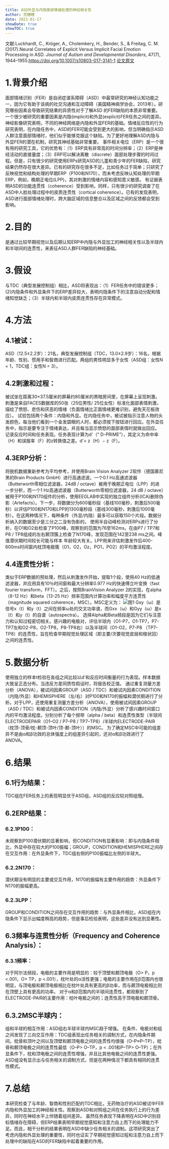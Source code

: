 ```yaml
---
title: ASD外显与内隐面部情绪处理的神经相关性
author: 范穗穗
date: 2021-01-17
showDate: true
showTOC: true
---
```

文献:Luckhardt, C.,  Kröger, A., Cholemkery, H., Bender, S., & Freitag, C. M. (2017).Neural Correlates of Explicit Versus Implicit Facial Emotion Processing in ASD. *Journal of Autism and Developmental Disorders*, 47(7), 1944–1955.https://doi.org/10.1007/s10803-017-3141-1
[论文原文](../Source_Files/2021-01-17-FSS2.pdf)
# 1.背景介绍
面部情绪识别（FER）是自闭症谱系障碍（ASD）中最常研究的神经认知功能之一，因为它有助于该病的社交沟通和互动障碍（美国精神病学协会，2013年）。研究哪些因素会导致研究结果的异质性对于了解ASD 的FER缺陷的本质非常重要。一个很少被研究的重要因素是内隐(implicit)和外显(explicit)FER任务之间的差异。神经影像研究表明，不同的神经网络是内隐和外显FER的基础。情绪反应性的行为研究表明，在内隐任务中，ASD的FER可能会受到更大的影响，但当明确指示ASD人群注意面部情绪时，他们似乎能够克服这个缺陷。为了更好地理解ASD内隐与外显FER的潜在机制，研究其神经基础非常重要。
事件相关电位（ERP）是一个很有用的研究工具，它的优势有：（1）ERP具有非常高的时间分辨率；（2）ERP是神经活动的直接量度；（3）ERP可以解决离散（discrete）面部处理步骤的时间过程。但是，只有很少的研究使用ERPs研究ASD的儿童和青少年的FER缺陷，研究结果仍然存在很大差异。已有的研究存在很多不足，比如任务过于简单；只研究了反映视觉和结构处理的早期ERP（P100和N170），而未考虑反映认知处理的早期ERP，例如，晚期正电位(LPP)，其对刺激的情绪内容和感知意义敏感。
有证据表明ASD的功能连贯性（coherence）受到影响，同样，只有很少的研究调查了在ASD中人脸处理过程中的皮质连贯性（cortical coherence）。已有的发现表明，ASD进行面部情绪处理时，跨大脑区域的信息整合以及区域之间的反馈都会受到影响。
# 2.目的
是通过比较早期视觉以及后期认知ERP中内隐与外显加工的神经相关性以及半球内和半球间的连贯性，来表征ASD人群FER缺陷的神经基础。
# 3.假设
与TDC（典型发展控制组）相比，ASD将表现出：（1）FER任务中的错误更多；(2)内隐条件和外显条件下的ERP差异较大，表明内隐条件下的注意自动分配和情绪知觉缺乏；（3）半球内和半球内皮质连贯性存在异常模式。
# 4.方法
## 4.1被试：
ASD（12.5±2.2岁）：21名，典型发展控制组（TDC，13.0±2.9岁）：16名，根据年龄、性别、惯用手和智商进行匹配。两组的男性明显多于女性（ASD组：女性N = 1，TDC组：女性N = 3）。
## 4.2刺激和过程：
被试坐在距离30×37.5厘米的屏幕约80厘米的黑暗房间里，在屏幕上呈现刺激。刺激是来自FACES数据库的50张（25位男性/ 25位女性）标准化面部表情刺激，描绘了愤怒、悲伤和厌恶的情绪（负面情绪比正面情绪更难识别，避免天花板效应）。
试验包括两个条件：内隐和外显。在内隐任务中，被试被指示注意人物的头发颜色，每当他们看到一个金发碧眼的人时，都必须按下按钮进行回应。在外显任务中，指示是要专注于情绪表达，并且每当显示愤怒的面部表情时就做出回应。
记录反应时间和任务表现。任务表现计算为d'（“ D-PRIME”），其定义为命中率（H）和误报率（F）的z转换值之差。d'= z（H）− z（F）。
## 4.3ERP分析：
将脱机数据重新参考为平均参考，并使用Brain Vision Analyzer 2软件（德国慕尼黑的Brain Products GmbH）进行高通滤波。一个0.1 Hz高通滤波器（Butterworth零相位滤波器，24dB / octave）被用于晚期正电位（LPP）的进一步分析，而一个1 Hz高通滤波器（Butterworth零相位滤波器，24 dB / octave）被用于P100和N170组件的分析，使用EEGLAB中实现的独立组件分析(ICA)删除伪影（Artefacts）。下一步，将数据分为600毫秒段（基线100毫秒，刺激后500毫秒）以评估P100和N170和LPP的1300毫秒段（基线300毫秒，刺激后1000毫秒）。在这两种情况下，每种条件（外显/内隐）最多可以获取150个片段。数据分析纳入的数据至少是三分之二没有伪影的。
使用半自动峰检测对ERPs进行了分析，在O1和O2处检查了P100峰，观察到的范围为76至162ms。在由P7 / TP7和P8 / TP8组成的左右颞顶簇上检查了N170峰，发现范围在142至238 ms之间。峰值潜伏期时间较长可能与样本 年龄较大有关。LPP用来评估刺激发作后400-600ms时间窗内枕顶电极簇（O1，O2，Oz，PO1，PO2）的平均激活程度。
## 4.4连贯性分析：
类似于ERP数据的预处理，然后从刺激发作开始，提取1个段，使用40 Hz的低通滤波器，并应用具有10％时间窗和最大分辨率0.977 Hz的快速傅立叶变换（fast fourier transform，FFT）。之后，按照BrainVision Analyzer 2的实现，在alpha（8-12 Hz）和beta（13-25 Hz）频率范围内计算功率和幅度平方连贯性（magnitude squared coherence，MSC）。MSC定义为：
![图1](../Supporting_Information/2021-01-17-FSS2-Fig1.png)
Gxy（ω）是信号x（t）和y（t）之间在频率ω处的交叉功率谱，而Gxx（ω）和Gyy（ω）是x（t）和y（t）的自谱（autospectra）。
选择Alpha和Beta频段是因为它们与注意力和认知过程密切相关。感兴趣的电极对，评估半球内（O1-P7，O1-TP7，P7-TP7左和O2-P8，O2-TP8，P8-TP8右）以及半球间（O1-O2，P7-P8 （TP7-TP8）的连贯性，旨在检查早期视觉处理区域（即主要/次要视觉皮层和梭状回）之间的连贯性。
# 5.数据分析
使用独立的样本t检验在各组之间比较以d'和反应时间衡量的行为表现。样本数据大致呈正态分布。当违反方差同质性假设时，将报告校正值。
通过重复测量方差分析（ANOVA），被试间因素GROUP（ASD / TDC）和被试内因素CONDITION（内隐/外显）和HEMISPHERE（左/右）对P100和N170的振幅和潜伏期进行了分析。对于LPP，还使用重复测量方差分析（ANOVA），使用被试间因素GROUP（ASD / TDC）和被试内因素CONDITION（内隐/外显）分析了感兴趣时间窗口内的平均激活程度。分别分析了每个频带（alpha / beta）和连贯性类型（半球间ELECTRODEPAIR（O1–O2 / P7–P8 / TP7–TP8）/半球内ELECTRODE-PAIR（枕顶-顶骨/枕-颞顶-顶叶/顶-颞-顶叶））的MSC。
为了确定MSC中可能的组差异不是由α和β功效的总体强度上的组差异引起的，还对α和β功效进行了ANOVA。
# 6.结果
## 6.1行为结果：
TDC组在FER任务上的表现明显优于ASD组，ASD组的反应较对照组慢。
## 6.2ERP结果：
### 6.2.1P100：
未观察到P100潜伏期的显著影响，但CONDITION有显著影响：即与内隐条件相比，外显中存在较大的P100振幅；GROUP，CONDITION和HEMISPHERE之间存在交互作用：在外显条件下，TDC组右侧的P100振幅比左侧的半球大。
### 6.2.2N170：
潜伏期没有明显的主要或交互作用，N170的振幅有主要作用的趋势：外显条件下N170的振幅更高。
### 6.2.3LPP：
GROUP和CONDITION之间存在交互作用的趋势：与外显条件相比，ASD组在内隐条件下显示出幅度稍高的趋势，但是事后检验表明，这些差异没有达到显著性。
## 6.3频率与连贯性分析（Frequency and Coherence Analysis）：
### 6.3.1频率：
对于阿尔法频段，电极的主要作用是明显的：较于顶壁和颞顶电极（O> P，p <.001，O> TP，p <.001），枕叶处的α活性更强；电极的主要作用在β范围内也很明显，与顶电极和颞顶电极相比在枕叶处具有更高的β功率，而与颞顶电极相比则在顶壁上具有更高的功率。
对于α和β范围内的半球间连贯性，都观察到了ELECTRODE-PAIR的主要作用：枕叶电极之间的；连贯性高于顶电极和颞顶骨。
## 6.3.2MSC半球内：
组和半球的相互作用：ASD组右半球半球内MSC趋于增强。
在条件、电极对和组之间发现了三向交互作用：TDC组表现出任务相关的调制方式，在内隐条件期间，枕骨和顶叶之间以及顶壁和颞顶电极之间的连贯性均很强（O–P≈P–TP），枕骨和颞顶电极之间的连贯性最低（O–P> O–TP，p < .001和P–TP> O–TP）；在外显条件下，枕和顶电极之间的连贯性增强，并且比其他电极之间的连贯性更强。ASD组没有显示出与任务相关的调制方式，但是在两种情况下都具有相同的连贯性模式。
# 7.总结
本研究检查了与年龄、智商和性别匹配的TDC相比，无药物治疗的ASD被试中FER内隐和外显加工的神经相关性。观察到ASD和对照组之间在任务执行上的行为差异，同时在神经水平上伴随着组间差异。
虽然任务表现下降表明在ASD中识别目标情绪存在障碍，但ERP结果表明早期视觉感知和注意力自上而下的处理能力不足。而且，相干分析的结果表明在ASD中缺少任务相关的调制。这项研究突出了考虑内隐和外显处理的重要性，同时也证实了早期视觉感知过程和注意力自上而下处理中的缺陷在ASD的FER缺陷中起着重要的作用。
 